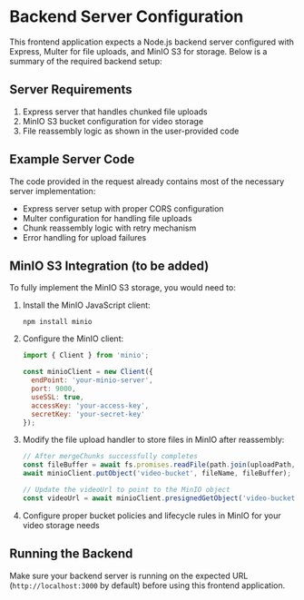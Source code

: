 
# Backend Server Configuration

This frontend application expects a Node.js backend server configured with Express, Multer for file uploads, and MinIO S3 for storage. Below is a summary of the required backend setup:

## Server Requirements

1. Express server that handles chunked file uploads
2. MinIO S3 bucket configuration for video storage
3. File reassembly logic as shown in the user-provided code

## Example Server Code

The code provided in the request already contains most of the necessary server implementation:

- Express server setup with proper CORS configuration
- Multer configuration for handling file uploads
- Chunk reassembly logic with retry mechanism
- Error handling for upload failures

## MinIO S3 Integration (to be added)

To fully implement the MinIO S3 storage, you would need to:

1. Install the MinIO JavaScript client:
   ```
   npm install minio
   ```

2. Configure the MinIO client:
   ```javascript
   import { Client } from 'minio';

   const minioClient = new Client({
     endPoint: 'your-minio-server',
     port: 9000,
     useSSL: true,
     accessKey: 'your-access-key',
     secretKey: 'your-secret-key'
   });
   ```

3. Modify the file upload handler to store files in MinIO after reassembly:
   ```javascript
   // After mergeChunks successfully completes
   const fileBuffer = await fs.promises.readFile(path.join(uploadPath, fileName));
   await minioClient.putObject('video-bucket', fileName, fileBuffer);
   
   // Update the videoUrl to point to the MinIO object
   const videoUrl = await minioClient.presignedGetObject('video-bucket', fileName, 24*60*60); // 24 hour expiry
   ```

4. Configure proper bucket policies and lifecycle rules in MinIO for your video storage needs

## Running the Backend

Make sure your backend server is running on the expected URL (`http://localhost:3000` by default) before using this frontend application.
